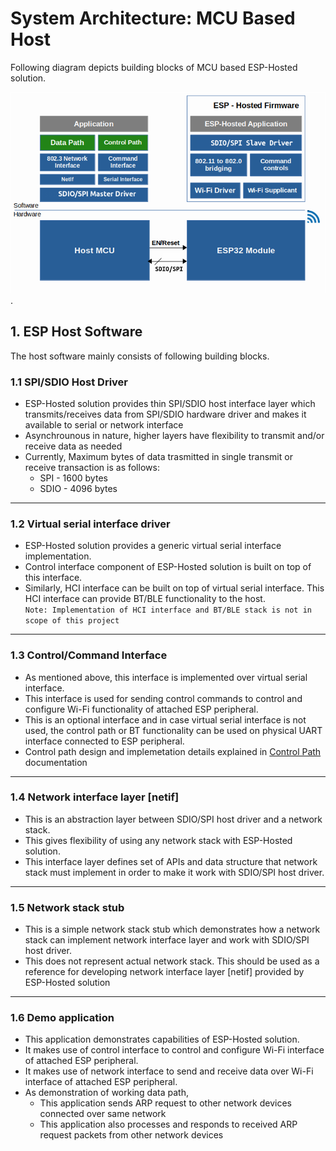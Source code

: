 # System Architecture: MCU Based Host
Following diagram depicts building blocks of MCU based ESP-Hosted solution.

![ESP-Hosted MCU based design](./MCU_based_design.png).


## 1. ESP Host Software
The host software mainly consists of following building blocks.

### 1.1 SPI/SDIO Host Driver

* ESP-Hosted solution provides thin SPI/SDIO host interface layer which transmits/receives data from SPI/SDIO hardware driver and makes it available to serial or network interface
* Asynchrounous in nature, higher layers have flexibility to transmit and/or receive data as needed
* Currently, Maximum bytes of data trasmitted in single transmit or receive transaction is as follows:
	* SPI - 1600 bytes
	* SDIO - 4096 bytes
  
---

### 1.2 Virtual serial interface driver  

* ESP-Hosted solution provides a generic virtual serial interface implementation.
* Control interface component of ESP-Hosted solution is built on top of this interface.
* Similarly, HCI interface can be built on top of virtual serial interface. This HCI interface can provide BT/BLE functionality to the host.  
`Note: Implementation of HCI interface and BT/BLE stack is not in scope of this project`
  
---

### 1.3 Control/Command Interface  

* As mentioned above, this interface is implemented over virtual serial interface.
* This interface is used for sending control commands to control and configure Wi-Fi functionality of attached ESP peripheral.
* This is an optional interface and in case virtual serial interface is not used, the control path or BT functionality can be used on physical UART interface connected to ESP peripheral.
* Control path design and implemetation details explained in [Control Path](../common/contrl_path.md) documentation
  
---

### 1.4 Network interface layer [netif]  

* This is an abstraction layer between SDIO/SPI host driver and a network stack.
* This gives flexibility of using any network stack with ESP-Hosted solution.
* This interface layer defines set of APIs and data structure that network stack must implement in order to make it work with SDIO/SPI host driver.
  
---

### 1.5 Network stack stub  

* This is a simple network stack stub which demonstrates how a network stack can implement network interface layer and work with SDIO/SPI host driver.
* This does not represent actual network stack. This should be used as a reference for developing network interface layer [netif] provided by ESP-Hosted solution
  
---

### 1.6 Demo application  

* This application demonstrates capabilities of ESP-Hosted solution.
* It makes use of control interface to control and configure Wi-Fi interface of attached ESP peripheral.
* It makes use of network interface to send and receive data over Wi-Fi interface of attached ESP peripheral.
* As demonstration of working data path, 
	* This application sends ARP request to other network devices connected over same network
	* This application also processes and responds to received ARP request packets from other network devices

